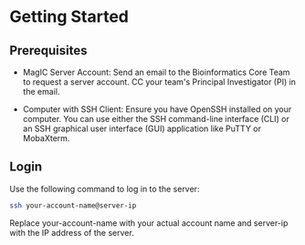 # Getting Started

## Prerequisites

- MagIC Server Account: Send an email to the Bioinformatics Core Team to request a server
  account. CC your team's Principal Investigator (PI) in the email.

- Computer with SSH Client: Ensure you have OpenSSH installed on your computer. You can
  use either the SSH command-line interface (CLI) or an SSH graphical user interface (GUI)
  application like PuTTY or MobaXterm.

## Login

Use the following command to log in to the server:

```sh
ssh your-account-name@server-ip
```

Replace your-account-name with your actual account name and server-ip with the IP address
of the server.
